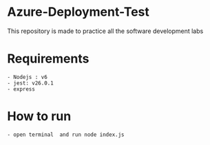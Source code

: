 # Azure-Deployment-Test
This repository is made to practice all the software development labs

# Requirements
	- Nodejs : v6
	- jest: v26.0.1
	- express
# How to run
	- open terminal  and run node index.js